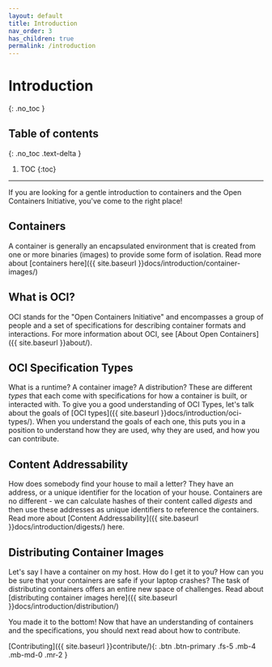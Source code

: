 ```yaml
---
layout: default
title: Introduction
nav_order: 3
has_children: true
permalink: /introduction
---
```


# Introduction
{: .no_toc }

## Table of contents
{: .no_toc .text-delta }

1. TOC
{:toc}

---

If you are looking for a gentle introduction to containers and the Open Containers
Initiative, you've come to the right place!

## Containers

A container is generally an encapsulated environment that is created from one or more binaries (images) to provide some form of isolation. Read more about [containers here]({{ site.baseurl }}docs/introduction/container-images/)

## What is OCI?

OCI stands for the "Open Containers Initiative" and encompasses a group of people and a set of 
specifications for describing container formats and interactions. For more information about
OCI, see [About Open Containers]({{ site.baseurl }}about/).

## OCI Specification Types

What is a runtime? A container image? A distribution? These are different *types* that each
come with specifications for how a container is built, or interacted with. To give you a
good understanding of OCI Types, let's talk about the goals of [OCI types]({{ site.baseurl }}docs/introduction/oci-types/). When you understand
the goals of each one, this puts you in a position to understand how they are used, why they are used,
and how you can contribute.

## Content Addressability

How does somebody find your house to mail a letter? They have an address, or a unique
identifier for the location of your house. Containers are no different - we can calculate
hashes of their content called _digests_ and then use these addresses as unique identifiers 
to reference the containers. Read more about [Content Addressability]({{ site.baseurl }}docs/introduction/digests/) here.

## Distributing Container Images

Let's say I have a container on my host. How do I get it to you? How can you be sure
that your containers are safe if your laptop crashes? The task of distributing containers
offers an entire new space of challenges. Read about 
[distributing container images here]({{ site.baseurl }}docs/introduction/distribution/)


You made it to the bottom! Now that have an understanding of containers and the specifications, you should
next read about how to contribute.

[Contributing]({{ site.baseurl }}contribute/){: .btn .btn-primary .fs-5 .mb-4 .mb-md-0 .mr-2 }
